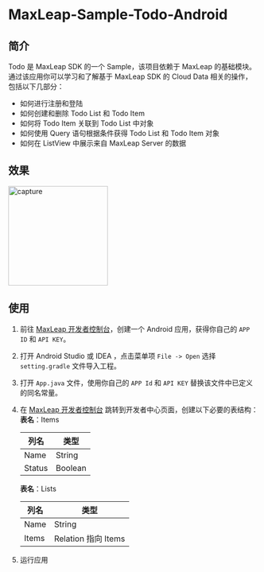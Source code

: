# MaxLeap-Sample-Todo-Android

## 简介

Todo 是 MaxLeap SDK 的一个 Sample，该项目依赖于 MaxLeap 的基础模块。通过该应用你可以学习和了解基于 MaxLeap SDK 的 Cloud Data 相关的操作，包括以下几部分：

- 如何进行注册和登陆
- 如何创建和删除 Todo List 和 Todo Item
- 如何将 Todo Item 关联到 Todo List 中对象
- 如何使用 Query 语句根据条件获得 Todo List 和 Todo Item 对象
- 如何在 ListView 中展示来自 MaxLeap Server 的数据

## 效果

<img src="capture/todos.gif" alt="capture" style="width: 200px;"/>

## 使用

1. 前往 [MaxLeap 开发者控制台](https://maxleap.cn)，创建一个 Android 应用，获得你自己的 `APP ID` 和 `API KEY`。
2. 打开 Android Studio 或 IDEA ，点击菜单项 `File -> Open` 选择 `setting.gradle` 文件导入工程。
3. 打开 `App.java` 文件，使用你自己的 `APP Id` 和 `API KEY` 替换该文件中已定义的同名常量。
4. 在 [MaxLeap 开发者控制台](https://maxleap.cn) 跳转到开发者中心页面，创建以下必要的表结构：
	**表名**：Items

	列名 | 类型
    -----|-----
    Name | String
    Status | Boolean

    **表名**：Lists

	列名 | 类型
    -----|-----
    Name | String
    Items | Relation 指向 Items
5. 运行应用


